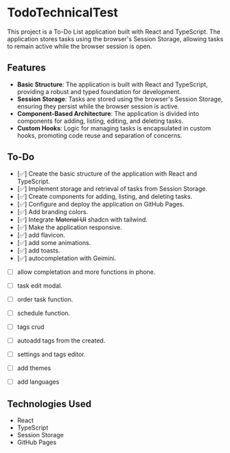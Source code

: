 # TodoTechnicalTest

This project is a To-Do List application built with React and TypeScript. The application stores tasks using the browser's Session Storage, allowing tasks to remain active while the browser session is open.

## Features

- **Basic Structure**: The application is built with React and TypeScript, providing a robust and typed foundation for development.
- **Session Storage**: Tasks are stored using the browser's Session Storage, ensuring they persist while the browser session is active.
- **Component-Based Architecture**: The application is divided into components for adding, listing, editing, and deleting tasks.
- **Custom Hooks**: Logic for managing tasks is encapsulated in custom hooks, promoting code reuse and separation of concerns.


## To-Do

- [✅] Create the basic structure of the application with React and TypeScript.
- [✅] Implement storage and retrieval of tasks from Session Storage.
- [✅] Create components for adding, listing, and deleting tasks.
- [✅] Configure and deploy the application on GitHub Pages.
- [✅] Add branding colors.
- [✅] Integrate ~~Material UI~~ shadcn with tailwind.
- [✅] Make the application responsive.
- [✅] add flavicon.
- [✅] add some animations.
- [✅] add toasts.
- [✅] autocompletation with Geimini.
- [ ] allow completation and more functions in phone.
- [ ] task edit modal.
- [ ] order task function.
- [ ] schedule function.

- [ ] tags crud
- [ ] autoadd tags from the created.
- [ ] settings and tags editor.
- [ ] add themes
- [ ] add languages



## Technologies Used

- React
- TypeScript
- Session Storage
- GitHub Pages
